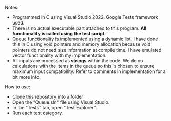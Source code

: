 Notes:
- Programmed in C using Visual Studio 2022. Google Tests framework used.
- There is no actual executable part attached to this program. **All functionality is called using the test script.**
- Queue functionality is implemented using a dynamic list. I have done this in C using void pointers and memory allocation because void pointers do not need size information at compile time. I have emulated vector functionality with my implementation.
- All inputs are processed as **strings** within the code. We do no calculations with the items in the queue so this is chosen to ensure maximum input compatibility. Refer to comments in implementation for a bit more info.

How to use:
- Clone this repository into a folder
- Open the "Queue.sln" file using Visual Studio.
- In the "Tests" tab, open "Test Explorer".
- Run each test category.
